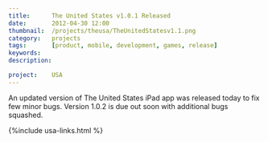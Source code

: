 ```yaml
---
title: 		The United States v1.0.1 Released
date: 		2012-04-30 12:00
thumbnail: 	/projects/theusa/TheUnitedStatesv1.1.png
category:	projects
tags: 		[product, mobile, development, games, release]
keywords:
description:

project: 	USA
---
```

An updated version of The United States iPad app was released today to
fix few minor bugs. Version 1.0.2 is due out soon with additional bugs
squashed.

{%include usa-links.html %}

  [appicon]: http://a3.mzstatic.com/us/r30/Purple3/v4/02/93/2b/02932b52-b671-9400-177c-4c2ede537434/icon175x175.png
  [appstore]: http://itunes.apple.com/us/app/the-united-states/id503146680?ls=1&amp;mt=8
  [screenshot]: {{"/projects/theusa/the-united-states.png"|prepend:site.assetsurl}}